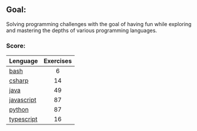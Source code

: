 ## Goal:
Solving programming challenges with the goal of having fun while exploring and mastering the depths of various programming languages.

### Score:
| Lenguage | Exercises |
|---|:---:|
| [bash](/bash) | 6 |
| [csharp](/csharp) | 14 |
| [java](/java) | 49 |
| [javascript](/javascript) | 87 |
| [python](/python) | 87 |
| [typescript](/typescript) | 16 |
